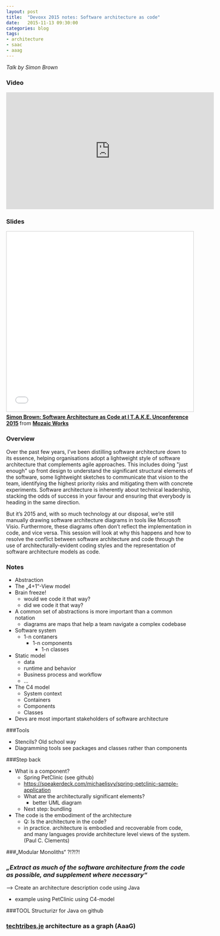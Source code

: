 ```yaml
---
layout: post
title:  "Devoxx 2015 notes: Software architecture as code"
date:   2015-11-13 09:30:00
categories: blog
tags:
- architecture
- saac
- aaag
---
```


*Talk by Simon Brown*

### Video
<iframe width="560" height="315" src="https://www.youtube.com/embed/oDpdaXt0HQI" frameborder="0" allowfullscreen></iframe>

### Slides
<iframe src="//www.slideshare.net/slideshow/embed_code/key/9nB8qW8x1emdjZ" width="595" height="485" frameborder="0" marginwidth="0" marginheight="0" scrolling="no" style="border:1px solid #CCC; border-width:1px; margin-bottom:5px; max-width: 100%;" allowfullscreen> </iframe> <div style="margin-bottom:5px"> <strong> <a href="//www.slideshare.net/MozaicWorks/simon-brown-software-architecture-as-code-at-i-take-unconference-2015" title="Simon Brown: Software Architecture as Code at I T.A.K.E. Unconference 2015" target="_blank">Simon Brown: Software Architecture as Code at I T.A.K.E. Unconference 2015</a> </strong> from <strong><a href="//www.slideshare.net/MozaicWorks" target="_blank">Mozaic Works</a></strong> </div>

### Overview
Over the past few years, I’ve been distilling software architecture down to its essence, helping organisations adopt a lightweight style of software architecture that complements agile approaches. This includes doing "just enough" up front design to understand the significant structural elements of the software, some lightweight sketches to communicate that vision to the team, identifying the highest priority risks and mitigating them with concrete experiments. Software architecture is inherently about technical leadership, stacking the odds of success in your favour and ensuring that everybody is heading in the same direction.

But it’s 2015 and, with so much technology at our disposal, we’re still manually drawing software architecture diagrams in tools like Microsoft Visio. Furthermore, these diagrams often don’t reflect the implementation in code, and vice versa. This session will look at why this happens and how to resolve the conflict between software architecture and code through the use of architecturally-evident coding styles and the representation of software architecture models as code.

### Notes
- Abstraction
- The „4+1“-View model
- Brain freeze!
    - would we code it that way?
    - did we code it that way?
- A common set of abstractions is more important than a common notation
    - diagrams are maps that help a team navigate a complex codebase
- Software system
    - 1-n contaners
        - 1-n components
            - 1-n classes
- Static model
    - data
    - runtime and behavior
    - Business process and workflow
    - …
- The C4 model
    - System context
    - Containers
    - Components
    - Classes
- Devs are most important stakeholders of software architecture

###Tools
- Stencils? Old school way
- Diagramming tools see packages and classes rather than components

###Step back
- What is a component?
    - Spring PetClinic (see github)
    - https://speakerdeck.com/michaelisvy/spring-petclinic-sample-application
    - What are the architecturally significant elements?
        - better UML diagram
    - Next step: bundling
- The code is the embodiment of the architecture
    - Q: Is the architecture in the code?
    - in practice. architecture is embodied and recoverable from code, and many languages provide architecture level views of the system. (Paul C. Clements)

###„Modular Monoliths“ ?!?!?!

### *„Extract as much of the software architecture from the code as possible, and supplement where necessary“*

—> Create an architecture description code using Java
- example using PetClinic using C4-model

###TOOL
Structurizr for Java on github

### [techtribes.je](http://techtribes.je) architecture as a graph (AaaG)


